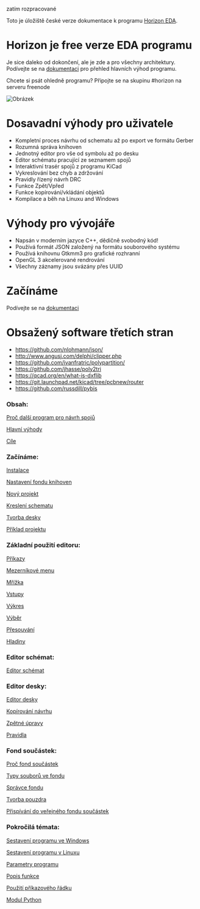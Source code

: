 zatím rozpracované

Toto je úložiště české verze dokumentace k programu [Horizon EDA](https://github.com/horizon-eda/horizon).

# Horizon je free verze EDA programu
Je sice daleko od dokončení, ale je zde a pro všechny architektury. Podívejte se na [dokumentaci](https://horizon-eda.readthedocs.io/cs/latest/feature-overview.html) pro přehled hlavních výhod programu.

Chcete si psát ohledně programu? Připojte se na skupinu #horizon na serveru freenode

![Obrázek](https://raw.githubusercontent.com/wiki/carrotIndustries/horizon/images/collage.png)

# Dosavadní výhody pro uživatele
- Kompletní proces návrhu od schematu až po export ve formátu Gerber
- Rozumná správa knihoven
- Jednotný editor pro vše od symbolu až po desku
- Editor schématu pracující ze seznamem spojů
- Interaktivní trasér spojů z programu KiCad
- Vykreslování bez chyb a zdržování
- Pravidly řízený návrh DRC
- Funkce Zpět/Vpřed
- Funkce kopírování/vkládání objektů
- Kompilace a běh na Linuxu and Windows

# Výhody pro vývojáře
- Napsán v moderním jazyce C++, dědičně svobodný kód!
- Používá formát JSON založený na formátu souborového systému
- Používá knihovnu Gtkmm3 pro grafické rozhranní
- OpenGL 3 akcelerované rendrování
- Všechny záznamy jsou svázány přes UUID

# Začínáme
Podívejte se na [dokumentaci](https://horizon-eda.readthedocs.io/cs/latest/installation.html)

# Obsažený software třetích stran
- https://github.com/nlohmann/json/
- http://www.angusj.com/delphi/clipper.php
- https://github.com/ivanfratric/polypartition/
- https://github.com/jhasse/poly2tri
- https://qcad.org/en/what-is-dxflib
- https://git.launchpad.net/kicad/tree/pcbnew/router
- https://github.com/russdill/pybis



### Obsah:

[Proč další program pro návrh spojů](https://github.com/horizon-eda/horizon-docs-cz/blob/master/srcdoc/why-another-eda-package.rst)

[Hlavní výhody](https://github.com/horizon-eda/horizon-docs-cz/blob/master/srcdoc/feature-overview.rst)

[Cíle](https://github.com/horizon-eda/horizon-docs-cz/blob/master/srcdoc/non-goals.rst)


### Začínáme:

[Instalace](https://github.com/horizon-eda/horizon-docs-cz/blob/master/srcdoc/installation.rst)

[Nastavení fondu knihoven](https://github.com/horizon-eda/horizon-docs-cz/blob/master/srcdoc/pool-setup.rst)

[Nový projekt](https://github.com/horizon-eda/horizon-docs-cz/blob/master/srcdoc/new-project.rst)

[Kreslení schematu](https://github.com/horizon-eda/horizon-docs-cz/blob/master/srcdoc/draw-schematic.rst)

[Tvorba desky](https://github.com/horizon-eda/horizon-docs-cz/blob/master/srcdoc/create-board.rst)

[Příklad projektu](https://github.com/horizon-eda/horizon-docs-cz/blob/master/srcdoc/example-project.rst)


### Základní použití editoru:

[Příkazy](https://github.com/horizon-eda/horizon-docs-cz/blob/master/srcdoc/tools.rst)

[Mezerníkové menu](https://github.com/horizon-eda/horizon-docs-cz/blob/master/srcdoc/spacebar-menu.rst)

[Mřížka](https://github.com/horizon-eda/horizon-docs-cz/blob/master/srcdoc/grid.rst)

[Vstupy](https://github.com/horizon-eda/horizon-docs-cz/blob/master/srcdoc/entries.rst)

[Výkres](https://github.com/horizon-eda/horizon-docs-cz/blob/master/srcdoc/drawing.rst)

[Výběr](https://github.com/horizon-eda/horizon-docs-cz/blob/master/srcdoc/selection.rst)

[Přesouvání](https://github.com/horizon-eda/horizon-docs-cz/blob/master/srcdoc/move.rst)

[Hladiny](https://github.com/horizon-eda/horizon-docs-cz/blob/master/srcdoc/layers.rst)


### Editor schémat:

[Editor schémat](https://github.com/horizon-eda/horizon-docs-cz/blob/master/srcdoc/imp-sch.rst)


### Editor desky:

[Editor desky](https://github.com/horizon-eda/horizon-docs-cz/blob/master/srcdoc/imp-board.rst)

[Kopírování návrhu](https://github.com/horizon-eda/horizon-docs-cz/blob/master/srcdoc/copy-layout-placement.rst)

[Zpětné úpravy](https://github.com/horizon-eda/horizon-docs-cz/blob/master/srcdoc/backannotation.rst)

[Pravidla](https://github.com/horizon-eda/horizon-docs-cz/blob/master/srcdoc/rules.rst)


### Fond součástek:

[Proč fond součástek](https://github.com/horizon-eda/horizon-docs-cz/blob/master/srcdoc/pool-why.rst)

[Typy souborů ve fondu](https://github.com/horizon-eda/horizon-docs-cz/blob/master/srcdoc/pool-elements.rst)

[Správce fondu](https://github.com/horizon-eda/horizon-docs-cz/blob/master/srcdoc/pool-mgr.rst)

[Tvorba pouzdra](https://github.com/horizon-eda/horizon-docs-cz/blob/master/srcdoc/create-package.rst)

[Přispívání do veřejného fondu součástek](https://github.com/horizon-eda/horizon-docs-cz/blob/master/srcdoc/pool-contribute.rst)

### Pokročilá témata:

[Sestavení programu ve Windows](https://github.com/horizon-eda/horizon-docs-cz/blob/master/srcdoc/build-win32.rst)

[Sestavení programu v Linuxu](https://github.com/horizon-eda/horizon-docs-cz/blob/master/srcdoc/build-linux.rst)

[Parametry programu](https://github.com/horizon-eda/horizon-docs-cz/blob/master/srcdoc/parameter-programs.rst)

[Popis funkce](https://github.com/horizon-eda/horizon-docs-cz/blob/master/srcdoc/theory-of-operation.rst)

[Použití příkazového řádku](https://github.com/horizon-eda/horizon-docs-cz/blob/master/srcdoc/cli-usage.rst)

[Modul Python](https://github.com/horizon-eda/horizon-docs-cz/blob/master/srcdoc/python.rst)

